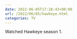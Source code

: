 ```yaml
---
date: 2022-06-05T17:28:43+00:00
url: /2022/06/05/hawkeye.html
categories: TV
---
```

Watched Hawkeye season 1.




